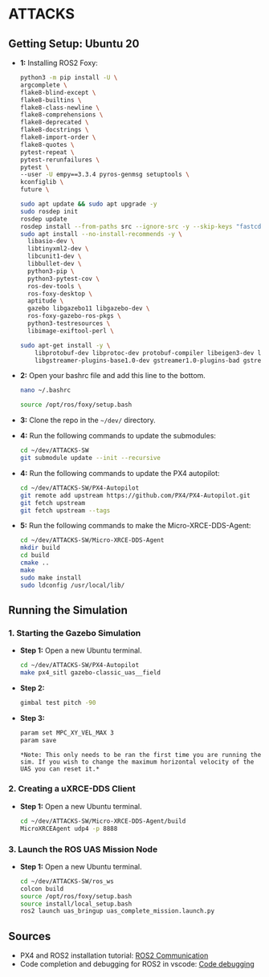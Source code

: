 # ATTACKS

## Getting Setup: Ubuntu 20

- **1:** Installing ROS2 Foxy:

  ```bash
  python3 -m pip install -U \
  argcomplete \
  flake8-blind-except \
  flake8-builtins \
  flake8-class-newline \
  flake8-comprehensions \
  flake8-deprecated \
  flake8-docstrings \
  flake8-import-order \
  flake8-quotes \
  pytest-repeat \
  pytest-rerunfailures \
  pytest \
  --user -U empy==3.3.4 pyros-genmsg setuptools \
  kconfiglib \
  future \
  ```

  ```bash
  sudo apt update && sudo apt upgrade -y
  sudo rosdep init
  rosdep update
  rosdep install --from-paths src --ignore-src -y --skip-keys "fastcdr rti-connext-dds-5.3.1 urdfdom_headers"
  sudo apt install --no-install-recommends -y \
    libasio-dev \
    libtinyxml2-dev \
    libcunit1-dev \
    libbullet-dev \
    python3-pip \
    python3-pytest-cov \
    ros-dev-tools \
    ros-foxy-desktop \
    aptitude \
    gazebo libgazebo11 libgazebo-dev \
    ros-foxy-gazebo-ros-pkgs \
    python3-testresources \
    libimage-exiftool-perl \
  ```

  ```bash
  sudo apt-get install -y \
      libprotobuf-dev libprotoc-dev protobuf-compiler libeigen3-dev libxml2-utils python3-rospkg python3-jinja2 \
      libgstreamer-plugins-base1.0-dev gstreamer1.0-plugins-bad gstreamer1.0-plugins-base gstreamer1.0-plugins-good gstreamer1.0-plugins-ugly -y \
  ```

- **2:** Open your bashrc file and add this line to the bottom.
  ```bash
  nano ~/.bashrc
  ```

  ```bash
  source /opt/ros/foxy/setup.bash
  ```

- **3:** Clone the repo in the `~/dev/` directory.

- **4:** Run the following commands to update the submodules:
  ```bash
  cd ~/dev/ATTACKS-SW
  git submodule update --init --recursive
  ```

- **4:** Run the following commands to update the PX4 autopilot:
  ```bash
  cd ~/dev/ATTACKS-SW/PX4-Autopilot
  git remote add upstream https://github.com/PX4/PX4-Autopilot.git
  git fetch upstream
  git fetch upstream --tags
  ```

- **5:** Run the following commands to make the Micro-XRCE-DDS-Agent:
  ```bash
  cd ~/dev/ATTACKS-SW/Micro-XRCE-DDS-Agent
  mkdir build
  cd build
  cmake ..
  make
  sudo make install
  sudo ldconfig /usr/local/lib/
  ```

## Running the Simulation

### 1. Starting the Gazebo Simulation

- **Step 1:** Open a new Ubuntu terminal.
  ```bash
  cd ~/dev/ATTACKS-SW/PX4-Autopilot
  make px4_sitl gazebo-classic_uas__field
  ```

- **Step 2:**
  ```bash
  gimbal test pitch -90
  ```

- **Step 3:**
  ```bash
  param set MPC_XY_VEL_MAX 3
  param save
  ```
   ```
  *Note: This only needs to be ran the first time you are running the sim. If you wish to change the maximum horizontal velocity of the UAS you can reset it.*
  ```

### 2. Creating a uXRCE-DDS Client

- **Step 1:** Open a new Ubuntu terminal.
  ```bash
  cd ~/dev/ATTACKS-SW/Micro-XRCE-DDS-Agent/build
  MicroXRCEAgent udp4 -p 8888
  ```

### 3. Launch the ROS UAS Mission Node

- **Step 1:** Open a new Ubuntu terminal.
  ```bash
  cd ~/dev/ATTACKS-SW/ros_ws
  colcon build
  source /opt/ros/foxy/setup.bash
  source install/local_setup.bash
  ros2 launch uas_bringup uas_complete_mission.launch.py
  ```

## Sources
- PX4 and ROS2 installation tutorial: [ROS2 Communication](http://docs.px4.io/main/en/ros/ros2_comm.html)
- Code completion and debugging for ROS2 in vscode: [Code debugging](https://medium.com/@junbs95/code-completion-and-debugging-for-ros2-in-vscode-a4ede900d979)

